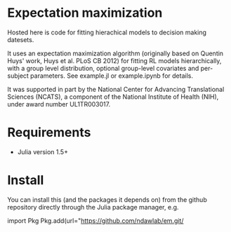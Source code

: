 # Expectation maximization
Hosted here is code for fitting hierachical models to decision making datesets.

It uses an expectation maximization algorithm (originally based on Quentin Huys' work, Huys et al. PLoS CB 2012) for fitting RL models hierarchically, with a group level distribution, optional group-level covariates and per-subject parameters. See example.jl or example.ipynb for details.

It was supported in part by the National Center for Advancing Translational Sciences (NCATS), a component of the National Institute of Health (NIH), under award number UL1TR003017.

# Requirements
* Julia version 1.5+

# Install
You can install this (and the packages it depends on) from the github repository directly through the Julia package manager, e.g.

import Pkg
Pkg.add(url=\"https://github.com/ndawlab/em.git/
